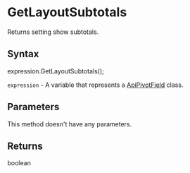 # GetLayoutSubtotals

Returns setting show subtotals.

## Syntax

expression.GetLayoutSubtotals();

`expression` - A variable that represents a [ApiPivotField](../ApiPivotField.md) class.

## Parameters

This method doesn't have any parameters.

## Returns

boolean